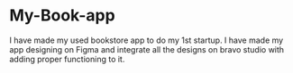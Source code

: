 # My-Book-app
I have made my used bookstore app to do my 1st startup. I have made my app designing on Figma and integrate all the designs on bravo studio with adding proper functioning to it.
